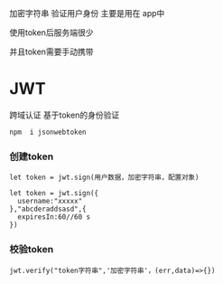 加密字符串 验证用户身份 主要是用在 app中

使用token后服务端很少

并且token需要手动携带

# JWT

跨域认证 基于token的身份验证

```
npm  i jsonwebtoken
```

### 创建token

```
let token = jwt.sign(用户数据，加密字符串，配置对象)
```

```
let token = jwt.sign({
  username:"xxxxx"
},"abcderaddsasd",{
  expiresIn:60//60 s
})
```

### 校验token

```
jwt.verify("token字符串",'加密字符串'，(err,data)=>{})
```

